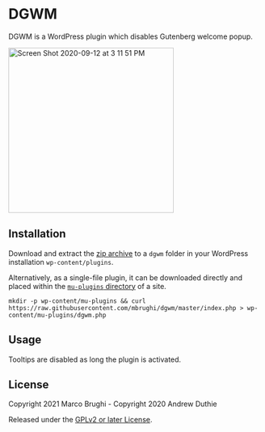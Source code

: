 # DGWM

DGWM is a WordPress plugin which disables Gutenberg welcome popup.

<img width="327" alt="Screen Shot 2020-09-12 at 3 11 51 PM" src="https://user-images.githubusercontent.com/1779930/93003158-60290300-f50a-11ea-8ad0-40f414e64786.png">

## Installation

Download and extract the [zip archive](https://github.com/mbrughi/dgwm/master.zip) to a `dgwm` folder in your WordPress installation `wp-content/plugins`.

Alternatively, as a single-file plugin, it can be downloaded directly and placed within the [`mu-plugins` directory](https://codex.wordpress.org/Must_Use_Plugins) of a site.

```
mkdir -p wp-content/mu-plugins && curl https://raw.githubusercontent.com/mbrughi/dgwm/master/index.php > wp-content/mu-plugins/dgwm.php
```

## Usage

Tooltips are disabled as long the plugin is activated.

## License

Copyright 2021 Marco Brughi - Copyright 2020 Andrew Duthie

Released under the [GPLv2 or later License](https://www.gnu.org/licenses/gpl-2.0.html).
